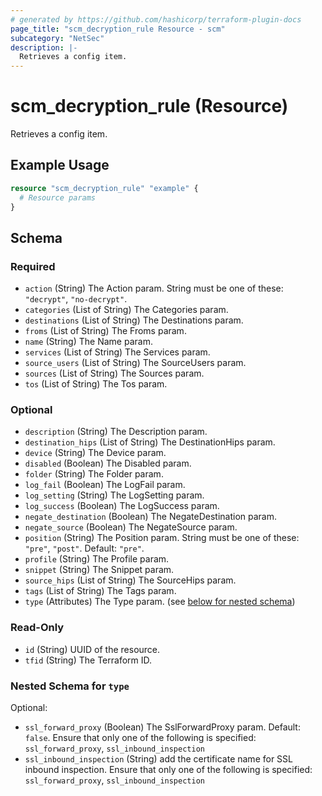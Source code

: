 ```yaml
---
# generated by https://github.com/hashicorp/terraform-plugin-docs
page_title: "scm_decryption_rule Resource - scm"
subcategory: "NetSec"
description: |-
  Retrieves a config item.
---
```


# scm_decryption_rule (Resource)

Retrieves a config item.

## Example Usage

```terraform
resource "scm_decryption_rule" "example" {
  # Resource params
}
```

<!-- schema generated by tfplugindocs -->
## Schema

### Required

- `action` (String) The Action param. String must be one of these: `"decrypt"`, `"no-decrypt"`.
- `categories` (List of String) The Categories param.
- `destinations` (List of String) The Destinations param.
- `froms` (List of String) The Froms param.
- `name` (String) The Name param.
- `services` (List of String) The Services param.
- `source_users` (List of String) The SourceUsers param.
- `sources` (List of String) The Sources param.
- `tos` (List of String) The Tos param.

### Optional

- `description` (String) The Description param.
- `destination_hips` (List of String) The DestinationHips param.
- `device` (String) The Device param.
- `disabled` (Boolean) The Disabled param.
- `folder` (String) The Folder param.
- `log_fail` (Boolean) The LogFail param.
- `log_setting` (String) The LogSetting param.
- `log_success` (Boolean) The LogSuccess param.
- `negate_destination` (Boolean) The NegateDestination param.
- `negate_source` (Boolean) The NegateSource param.
- `position` (String) The Position param. String must be one of these: `"pre"`, `"post"`. Default: `"pre"`.
- `profile` (String) The Profile param.
- `snippet` (String) The Snippet param.
- `source_hips` (List of String) The SourceHips param.
- `tags` (List of String) The Tags param.
- `type` (Attributes) The Type param. (see [below for nested schema](#nestedatt--type))

### Read-Only

- `id` (String) UUID of the resource.
- `tfid` (String) The Terraform ID.

<a id="nestedatt--type"></a>
### Nested Schema for `type`

Optional:

- `ssl_forward_proxy` (Boolean) The SslForwardProxy param. Default: `false`. Ensure that only one of the following is specified: `ssl_forward_proxy`, `ssl_inbound_inspection`
- `ssl_inbound_inspection` (String) add the certificate name for SSL inbound inspection. Ensure that only one of the following is specified: `ssl_forward_proxy`, `ssl_inbound_inspection`
